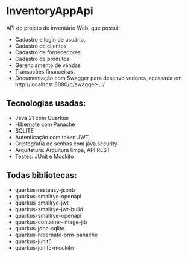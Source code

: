 # InventoryAppApi

API do projeto de inventário Web, que possui: 
 - Cadastro e login de usuário, 
 - Cadastro de clientes
 - Cadastro de fornecedores 
 - Cadastro de produtos
 - Gerenciamento de vendas
 - Transações financeiras.
 - Documentação com Swagger para desenvolvedores, acessada em http://localhost:8080/q/swagger-ui/

## Tecnologias usadas: 
- Java 21 com Quarkus
- Hibernate com Panache
- SQLITE
- Autenticação com token JWT
- Criptografia de senhas com java.security
- Arquitetura: Arquitura limpa, API REST
- Testes: JUnit e Mockito

## Todas bibliotecas:
- quarkus-resteasy-jsonb
- quarkus-smallrye-openapi
- quarkus-smallrye-jwt
- quarkus-smallrye-jwt-build
- quarkus-smallrye-openapi
- quarkus-container-image-jib
- quarkus-jdbc-sqlite
- quarkus-hibernate-orm-panache
- quarkus-junit5
- quarkus-junit5-mockito
